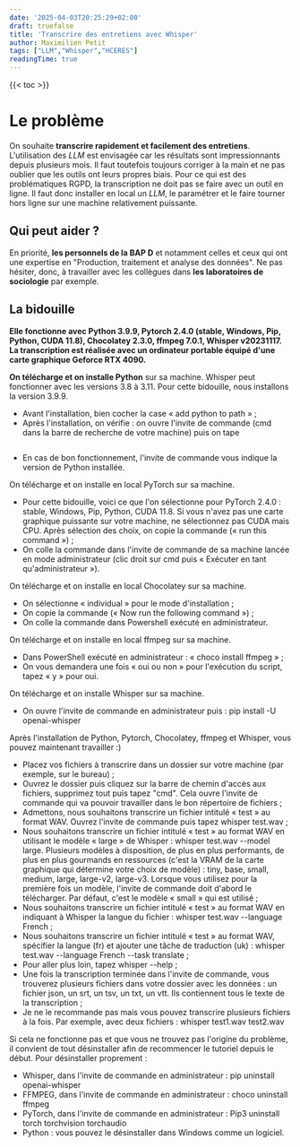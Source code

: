 ```yaml
---
date: '2025-04-03T20:25:29+02:00'
draft: truefalse
title: 'Transcrire des entretiens avec Whisper'
author: Maximilien Petit
tags: ["LLM","Whisper","HCERES"]
readingTime: true
---
```

{{< toc >}}

# Le problème

On souhaite **transcrire rapidement et facilement des entretiens**. L'utilisation des *LLM* est envisagée car les résultats sont impressionnants depuis plusieurs mois. Il faut toutefois toujours corriger à la main et ne pas oublier que les outils ont leurs propres biais. Pour ce qui est des problématiques RGPD, la transcription ne doit pas se faire avec un outil en ligne. Il faut donc installer en local un *LLM*, le paramétrer et le faire tourner hors ligne sur une machine relativement puissante.

## Qui peut aider ?

En priorité, **les personnels de la BAP D** et notamment celles et ceux qui ont une expertise en "Production, traitement et analyse des données". Ne pas hésiter, donc, à travailler avec les collègues dans **les laboratoires de sociologie** par exemple.

## La bidouille

**Elle fonctionne avec Python 3.9.9, Pytorch 2.4.0 (stable, Windows, Pip, Python, CUDA 11.8), Chocolatey 2.3.0, ffmpeg 7.0.1, Whisper v20231117. La transcription est réalisée avec un ordinateur portable équipé d'une carte graphique Geforce RTX 4090.**

**On télécharge et on installe Python** sur sa machine. Whisper peut fonctionner avec les versions 3.8 à 3.11. Pour cette bidouille, nous installons la version 3.9.9.

- Avant l'installation, bien cocher la case « add python to path » ;
- Après l'installation, on vérifie : on ouvre l'invite de commande (cmd dans la barre de recherche de votre machine) puis on tape
  ```python -V

  ```
- En cas de bon fonctionnement, l'invite de commande vous indique la version de Python installée.

On télécharge et on installe en local PyTorch sur sa machine.

- Pour cette bidouille, voici ce que l'on sélectionne pour PyTorch 2.4.0 : stable, Windows, Pip, Python, CUDA 11.8. Si vous n'avez pas une carte graphique puissante sur votre machine, ne sélectionnez pas CUDA mais CPU. Après sélection des choix, on copie la commande (« run this command ») ;
- On colle la commande dans l'invite de commande de sa machine lancée en mode administrateur (clic droit sur cmd puis « Exécuter en tant qu'administrateur »).

On télécharge et on installe en local Chocolatey sur sa machine.

- On sélectionne « individual » pour le mode d'installation ;
- On copie la commande (« Now run the following command ») ;
- On colle la commande dans Powershell exécuté en administrateur.

On télécharge et on installe en local ffmpeg sur sa machine.

- Dans PowerShell exécuté en administrateur : « choco install ffmpeg » ;
- On vous demandera une fois « oui ou non » pour l'exécution du script, tapez « y » pour oui.

On télécharge et on installe Whisper sur sa machine.

- On ouvre l'invite de commande en administrateur puis : pip install -U openai-whisper

Après l'installation de Python, Pytorch, Chocolatey, ffmpeg et Whisper, vous pouvez maintenant travailler :)

- Placez vos fichiers à transcrire dans un dossier sur votre machine (par exemple, sur le bureau) ;
- Ouvrez le dossier puis cliquez sur la barre de chemin d'accès aux fichiers, supprimez tout puis tapez "cmd". Cela ouvre l'invite de commande qui va pouvoir travailler dans le bon répertoire de fichiers ;
- Admettons, nous souhaitons transcrire un fichier intitulé « test » au format WAV. Ouvrez l’invite de commande puis tapez whisper test.wav ;
- Nous souhaitons transcrire un fichier intitulé « test » au format WAV en utilisant le modèle « large » de Whisper : whisper test.wav --model large. Plusieurs modèles à disposition, de plus en plus performants, de plus en plus gourmands en ressources (c'est la VRAM de la carte graphique qui détermine votre choix de modèle) : tiny, base, small, medium, large, large-v2, large-v3. Lorsque vous utilisez pour la première fois un modèle, l'invite de commande doit d'abord le télécharger. Par défaut, c'est le modèle « small » qui est utilisé ;
- Nous souhaitons transcrire un fichier intitulé « test » au format WAV en indiquant à Whisper la langue du fichier : whisper test.wav --language French ;
- Nous souhaitons transcrire un fichier intitulé « test » au format WAV, spécifier la langue (fr) et ajouter une tâche de traduction (uk) : whisper test.wav --language French --task translate ;
- Pour aller plus loin, tapez whisper --help ;
- Une fois la transcription terminée dans l'invite de commande, vous trouverez plusieurs fichiers dans votre dossier avec les données : un fichier json, un srt, un tsv, un txt, un vtt. Ils contiennent tous le texte de la transcription ;
- Je ne le recommande pas mais vous pouvez transcrire plusieurs fichiers à la fois. Par exemple, avec deux fichiers : whisper test1.wav test2.wav

Si cela ne fonctionne pas et que vous ne trouvez pas l'origine du problème, il convient de tout désinstaller afin de recommencer le tutoriel depuis le début.
Pour désinstaller proprement :

- Whisper, dans l'invite de commande en administrateur : pip uninstall openai-whisper
- FFMPEG, dans l'invite de commande en administrateur : choco uninstall ffmpeg
- PyTorch, dans l'invite de commande en administrateur : Pip3 uninstall torch torchvision torchaudio
- Python : vous pouvez le désinstaller dans Windows comme un logiciel.
